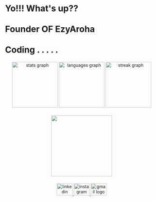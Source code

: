 <h1 align="left">Yo!!! What's up??<br><br>Founder OF EzyAroha <br><br>Coding . . . . .</h1>

###

<div align="center">
  <img src="https://github-readme-stats.vercel.app/api?username=AniketOxO&hide_title=false&hide_rank=false&show_icons=true&include_all_commits=true&count_private=true&disable_animations=false&theme=dracula&locale=en&hide_border=false&order=1" height="150" alt="stats graph"  />
  <img src="https://github-readme-stats.vercel.app/api/top-langs?username=AniketOxO&locale=en&hide_title=false&layout=compact&card_width=320&langs_count=5&theme=dracula&hide_border=false&order=2" height="150" alt="languages graph"  />
  <img src="https://streak-stats.demolab.com?user=AniketOxO&locale=en&mode=daily&theme=dracula&hide_border=false&border_radius=5&order=3" height="150" alt="streak graph"  />
</div>

###

<div align="center">
  <img height="200" src="https://media1.giphy.com/media/v1.Y2lkPTc5MGI3NjExYjhnYmhnMG4yd2xzcnh2d3ExdHR3ZTYwemEzdHo4b2EzbGJhcGM4ciZlcD12MV9pbnRlcm5hbF9naWZfYnlfaWQmY3Q9Zw/l0HU7GmObZ2BtYZvW/giphy.gif"  />
</div>

###

<div align="center">
  <a href="https://www.linkedin.com/in/aniket-sharma-1b5738294/" target="_blank">
    <img src="https://raw.githubusercontent.com/maurodesouza/profile-readme-generator/master/src/assets/icons/social/linkedin/default.svg" width="52" height="40" alt="linkedin logo"  />
  </a>
  <a href="https://www.instagram.com/ezyaroha/" target="_blank">
    <img src="https://raw.githubusercontent.com/maurodesouza/profile-readme-generator/master/src/assets/icons/social/instagram/default.svg" width="52" height="40" alt="instagram logo"  />
  </a>
  <a href="https://mail.google.com/mail/u/0/#inbox" target="_blank">
    <img src="https://raw.githubusercontent.com/maurodesouza/profile-readme-generator/master/src/assets/icons/social/gmail/default.svg" width="52" height="40" alt="gmail logo"  />
  </a>
</div>

###
